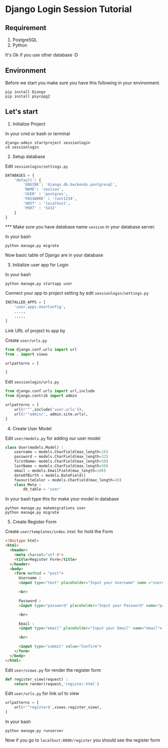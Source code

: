 # Django Login Session Tutorial
## Requirement
1. PostgreSQL
2. Python

It's Ok if you use other database :D

## Environment
Before we start you make sure you have this following in your environment.
```
pip install Django
pip install psycopg2
```

## Let's start
1. Initialize Project

  In your cmd or bash or terminal
  ```
  django-admin startproject sessionlogin
  cd sessionlogin
  ```

2. Setup database

  Edit `sessionlogin/settings.py`
  ```python
  DATABASES = {
      'default': {
          'ENGINE': 'django.db.backends.postgresql',
          'NAME': 'session',
          'USER' : 'postgres',
          'PASSWORD' : 'root1234',
          'HOST' : 'localhost',
          'PORT' : '5432'
      }
  }
  ```
  *** Make sure you  have database name `session` in your database server.

  In your bash
  ```
  python manage.py migrate
  ```

  Now basic table of Django are in your database

3. Initialize user app for Login

  In your bash
  ```
  python manage.py startapp user
  ```

  Connect your app to project setting by edit `sessionlogin/settings.py`

  ```python
  INSTALLED_APPS = [
      'user.apps.UserConfig',
      ....,
      ....,
  ]
  ```

  Link URL of project to app by

  Create `user/urls.py`

  ```python
  from django.conf.urls import url
  from . import views

  urlpatterns = [

  ]
  ```

  Edit `sessionlogin/urls.py`
  ```python
  from django.conf.urls import url,include
  from django.contrib import admin

  urlpatterns = [
      url(r'^',include('user.urls')),
      url(r'^admin/', admin.site.urls),
  ]
  ```

4. Create User Model

  Edit `user/models.py` for adding our user model

  ```python
  class User(models.Model) :
      username = models.CharField(max_length=16)
      password = models.CharField(max_length=32)
      firstName= models.CharField(max_length=50)
      lastName = models.CharField(max_length=50)
      email = models.EmailField(max_length=100)
      dateOfBirth = models.DateField()
      favouriteColor = models.CharField(max_length=20)
      class Meta :
          db_table = 'user'
  ```

  In your bash type this for make your model in database
  ```
  python manage.py makemigrations user
  python manage.py migrate
  ```

5. Create Register Form

  Create `user/templates/index.html` for hold the Form

  ```html
  <!Doctype html>
  <html>
    <header>
      <meta charset="utf-8">
      <title>Register Form</title>
    </header>
    <body>
      <form method = "post">
        Username :
        <input type="text" placeholder="Input your Username" name ="username">

        <br>

        Password :
        <input type="password" placeholder="Input your Password" name="password">

        <br>

        Email :
        <input type="email" placeholder="Input your Email" name="email">

        <br>

        <input type="submit" value="Confirm">
      </form>
    </body>
  </html>
  ```

  Edit `user/views.py` for render the register form

  ```python
  def register_view(request) :
      return render(request,'register.html')
  ```

  Edit `user/urls.py` for link url to view

  ```python
  urlpatterns = [
      url(r'^register$',views.register_view),
  ]
  ```

  In your bash
  ```
  python manage.py runserver
  ```

  Now if you go to `localhost:8000/register` you should see the register form  
  
